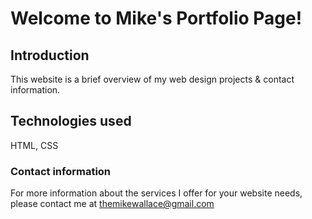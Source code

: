# Welcome to Mike's Portfolio Page! #

## Introduction ##

This website is a brief overview of my web design projects & contact information.  

## Technologies used ##

HTML, CSS

### Contact information ###

For more information about the services I offer for your website needs, please contact me at themikewallace@gmail.com